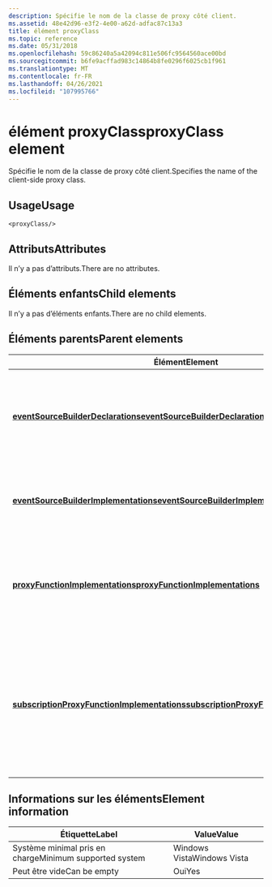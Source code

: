 ```yaml
---
description: Spécifie le nom de la classe de proxy côté client.
ms.assetid: 48e42d96-e3f2-4e00-a62d-adfac87c13a3
title: élément proxyClass
ms.topic: reference
ms.date: 05/31/2018
ms.openlocfilehash: 59c86240a5a42094c811e506fc9564560ace00bd
ms.sourcegitcommit: b6fe9acffad983c14864b8fe0296f6025cb1f961
ms.translationtype: MT
ms.contentlocale: fr-FR
ms.lasthandoff: 04/26/2021
ms.locfileid: "107995766"
---
```

# <a name="proxyclass-element"></a><span data-ttu-id="3f080-103">élément proxyClass</span><span class="sxs-lookup"><span data-stu-id="3f080-103">proxyClass element</span></span>

<span data-ttu-id="3f080-104">Spécifie le nom de la classe de proxy côté client.</span><span class="sxs-lookup"><span data-stu-id="3f080-104">Specifies the name of the client-side proxy class.</span></span>

## <a name="usage"></a><span data-ttu-id="3f080-105">Usage</span><span class="sxs-lookup"><span data-stu-id="3f080-105">Usage</span></span>

``` syntax
<proxyClass/>
```

## <a name="attributes"></a><span data-ttu-id="3f080-106">Attributs</span><span class="sxs-lookup"><span data-stu-id="3f080-106">Attributes</span></span>

<span data-ttu-id="3f080-107">Il n’y a pas d’attributs.</span><span class="sxs-lookup"><span data-stu-id="3f080-107">There are no attributes.</span></span>

## <a name="child-elements"></a><span data-ttu-id="3f080-108">Éléments enfants</span><span class="sxs-lookup"><span data-stu-id="3f080-108">Child elements</span></span>

<span data-ttu-id="3f080-109">Il n’y a pas d’éléments enfants.</span><span class="sxs-lookup"><span data-stu-id="3f080-109">There are no child elements.</span></span>

## <a name="parent-elements"></a><span data-ttu-id="3f080-110">Éléments parents</span><span class="sxs-lookup"><span data-stu-id="3f080-110">Parent elements</span></span>



| <span data-ttu-id="3f080-111">Élément</span><span class="sxs-lookup"><span data-stu-id="3f080-111">Element</span></span>                                                                                                 | <span data-ttu-id="3f080-112">Description</span><span class="sxs-lookup"><span data-stu-id="3f080-112">Description</span></span>                                                                                                                       |
|---------------------------------------------------------------------------------------------------------|-----------------------------------------------------------------------------------------------------------------------------------|
| [<span data-ttu-id="3f080-113">**eventSourceBuilderDeclarations**</span><span class="sxs-lookup"><span data-stu-id="3f080-113">**eventSourceBuilderDeclarations**</span></span>](eventsourcebuilderdeclarations.md)<br/>                     | <span data-ttu-id="3f080-114">Génère des déclarations pour les fonctions qui créent des classes de sources d’événements.</span><span class="sxs-lookup"><span data-stu-id="3f080-114">Generates declarations for functions that create event source classes.</span></span><br/> <br/>                                     |
| [<span data-ttu-id="3f080-115">**eventSourceBuilderImplementations**</span><span class="sxs-lookup"><span data-stu-id="3f080-115">**eventSourceBuilderImplementations**</span></span>](eventsourcebuilderimplementations.md)<br/>               | <span data-ttu-id="3f080-116">Génère des fonctions qui créent des classes de sources d’événements.</span><span class="sxs-lookup"><span data-stu-id="3f080-116">Generates functions that create event source classes.</span></span><br/> <br/>                                                      |
| [<span data-ttu-id="3f080-117">**proxyFunctionImplementations**</span><span class="sxs-lookup"><span data-stu-id="3f080-117">**proxyFunctionImplementations**</span></span>](proxyfunctionimplementations.md)<br/>                         | <span data-ttu-id="3f080-118">Génère des implémentations pour les fonctions proxy pour les opérations de type de port.</span><span class="sxs-lookup"><span data-stu-id="3f080-118">Generates implementations for proxy functions for port type operations.</span></span><br/> <br/>                                    |
| [<span data-ttu-id="3f080-119">**subscriptionProxyFunctionImplementations**</span><span class="sxs-lookup"><span data-stu-id="3f080-119">**subscriptionProxyFunctionImplementations**</span></span>](subscriptionproxyfunctionimplementations.md)<br/> | <span data-ttu-id="3f080-120">Génère des implémentations pour les fonctions proxy d’abonnement/annulation d’abonnement pour les opérations de notification de type de port.</span><span class="sxs-lookup"><span data-stu-id="3f080-120">Generates implementations for subscribe/unsubscribe proxy functions for port type notification operations.</span></span><br/> <br/> |



## <a name="element-information"></a><span data-ttu-id="3f080-121">Informations sur les éléments</span><span class="sxs-lookup"><span data-stu-id="3f080-121">Element information</span></span>



| <span data-ttu-id="3f080-122">Étiquette</span><span class="sxs-lookup"><span data-stu-id="3f080-122">Label</span></span> | <span data-ttu-id="3f080-123">Value</span><span class="sxs-lookup"><span data-stu-id="3f080-123">Value</span></span> |
|-------------------------------------|---------------|
| <span data-ttu-id="3f080-124">Système minimal pris en charge</span><span class="sxs-lookup"><span data-stu-id="3f080-124">Minimum supported system</span></span><br/> | <span data-ttu-id="3f080-125">Windows Vista</span><span class="sxs-lookup"><span data-stu-id="3f080-125">Windows Vista</span></span> |
| <span data-ttu-id="3f080-126">Peut être vide</span><span class="sxs-lookup"><span data-stu-id="3f080-126">Can be empty</span></span>                        | <span data-ttu-id="3f080-127">Oui</span><span class="sxs-lookup"><span data-stu-id="3f080-127">Yes</span></span>           |



 

 




